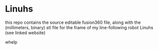 # Linuhs
this repo contains the source editable fusion360 file, along with the (millimeters, binary) stl file for the frame of my line-following robot Linuhs (see linked website)

whelp
